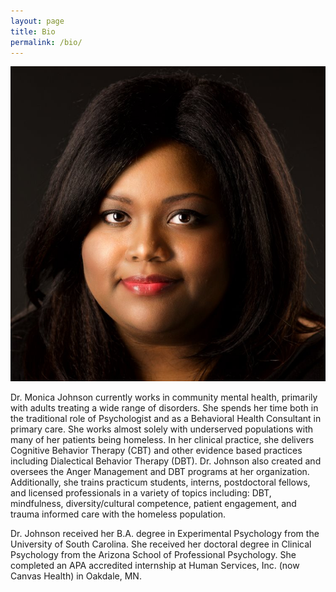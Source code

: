 ```yaml
---
layout: page
title: Bio
permalink: /bio/
---
```


<div class="row">
    <div class="col-sm-4 col-sm-push-8">
        <img src="/assets/portrait_square.jpg" alt="portrait" class="img-circle img-responsive"/>
    </div>
    <div class="col-sm-8 col-sm-pull-4">
        <div class="panel panel-default">
            <div class="panel-body">
                <p>Dr. Monica Johnson currently works in community mental health, primarily with adults treating a wide range of disorders. She spends her time both in the traditional role of Psychologist and as a Behavioral Health Consultant in primary care. She works almost solely with underserved populations with many of her patients being homeless. In her clinical practice, she delivers Cognitive Behavior Therapy (CBT) and other evidence based practices including Dialectical Behavior Therapy (DBT). Dr. Johnson also created and oversees the Anger Management and DBT programs at her organization. Additionally, she trains practicum students, interns, postdoctoral fellows, and licensed professionals in a variety of topics including: DBT, mindfulness, diversity/cultural competence, patient engagement, and trauma informed care with the homeless population.</p> 
                <p>Dr. Johnson received her B.A. degree in Experimental Psychology from the University of South Carolina. She received her doctoral degree in Clinical Psychology from the Arizona School of Professional Psychology. She completed an APA accredited internship at Human Services, Inc. (now Canvas Health) in Oakdale, MN.</p>             
            </div>
        </div>
    </div>
</div>
